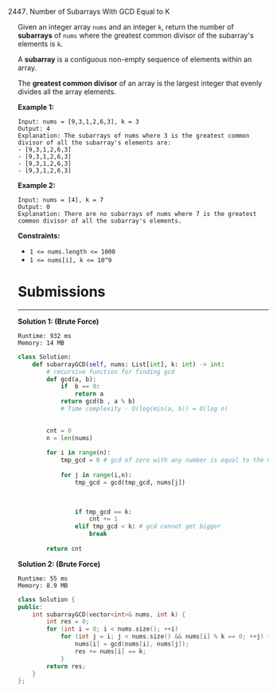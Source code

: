 2447. Number of Subarrays With GCD Equal to K

Given an integer array `nums` and an integer `k`, return the number of **subarrays** of `nums` where the greatest common divisor of the subarray's elements is `k`.

A **subarray** is a contiguous non-empty sequence of elements within an array.

The **greatest common divisor** of an array is the largest integer that evenly divides all the array elements.

 

**Example 1:**
```
Input: nums = [9,3,1,2,6,3], k = 3
Output: 4
Explanation: The subarrays of nums where 3 is the greatest common divisor of all the subarray's elements are:
- [9,3,1,2,6,3]
- [9,3,1,2,6,3]
- [9,3,1,2,6,3]
- [9,3,1,2,6,3]
```

**Example 2:**
```
Input: nums = [4], k = 7
Output: 0
Explanation: There are no subarrays of nums where 7 is the greatest common divisor of all the subarray's elements.
```

**Constraints:**

* `1 <= nums.length <= 1000`
* `1 <= nums[i], k <= 10^9`

# Submissions
---
**Solution 1: (Brute Force)**
```
Runtime: 932 ms
Memory: 14 MB
```
```python
class Solution:
    def subarrayGCD(self, nums: List[int], k: int) -> int:
        # recursive function for finding gcd
        def gcd(a, b):
            if  b == 0: 
                return a
            return gcd(b , a % b)
            # Time complexity - O(log(min(a, b)) = O(log n)

        
        cnt = 0
        n = len(nums)
        
        for i in range(n):
            tmp_gcd = 0 # gcd of zero with any number is equal to the number itself
            
            for j in range(i,n):
                tmp_gcd = gcd(tmp_gcd, nums[j])
                
                

                if tmp_gcd == k:
                    cnt += 1
                elif tmp_gcd < k: # gcd cannot get bigger
                    break
        
        return cnt
```

**Solution 2: (Brute Force)**
```
Runtime: 55 ms
Memory: 8.9 MB
```
```c++
class Solution {
public:
    int subarrayGCD(vector<int>& nums, int k) {
        int res = 0;
        for (int i = 0; i < nums.size(); ++i)
            for (int j = i; j < nums.size() && nums[i] % k == 0; ++j) {
                nums[i] = gcd(nums[i], nums[j]);
                res += nums[i] == k;
            }
        return res;
    }
};
```

